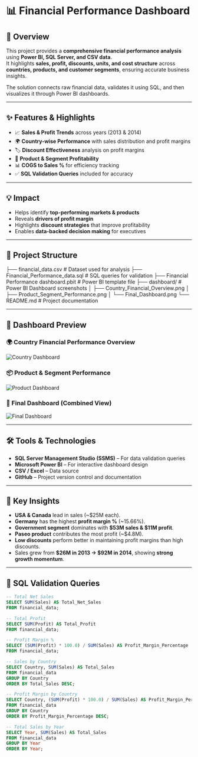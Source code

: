 # 📊 Financial Performance Dashboard  

## 🚀 Overview  
This project provides a **comprehensive financial performance analysis** using **Power BI, SQL Server, and CSV data**.  
It highlights **sales, profit, discounts, units, and cost structure** across **countries, products, and customer segments**, ensuring accurate business insights.  

The solution connects raw financial data, validates it using SQL, and then visualizes it through Power BI dashboards.  

---

## ✨ Features & Highlights  
- 📈 **Sales & Profit Trends** across years (2013 & 2014)  
- 🌍 **Country-wise Performance** with sales distribution and profit margins  
- 🏷️ **Discount Effectiveness** analysis on profit margins  
- 🛒 **Product & Segment Profitability**  
- 📊 **COGS to Sales %** for efficiency tracking  
- ✅ **SQL Validation Queries** included for accuracy  

---

## 💡 Impact  
- Helps identify **top-performing markets & products**  
- Reveals **drivers of profit margin**  
- Highlights **discount strategies** that improve profitability  
- Enables **data-backed decision making** for executives  

---

## 📂 Project Structure  

├── financial_data.csv                      # Dataset used for analysis
├── Financial_Performance_data.sql          # SQL queries for validation
├── Financial Performance dashboard.pbit    # Power BI template file
├── dashboard/                              # Power BI Dashboard screenshots
│   ├── Country_Financial_Overview.png
│   ├── Product_Segment_Performance.png
│   └── Final_Dashboard.png
└── README.md                               # Project documentation



---

## 📸 Dashboard Preview  

### 🌍 Country Financial Performance Overview  
![Country Dashboard](dashboard/Country_Financial_Overview.png)  

### 📦 Product & Segment Performance  
![Product Dashboard](dashboard/Product_Segment_Performance.png)  

### 🏁 Final Dashboard (Combined View)  
![Final Dashboard](dashboard/Final_Dashboard.png)  

---

## 🛠 Tools & Technologies  
- **SQL Server Management Studio (SSMS)** – For data validation queries  
- **Microsoft Power BI** – For interactive dashboard design  
- **CSV / Excel** – Data source  
- **GitHub** – Project version control and documentation  

---

## 🔑 Key Insights  
- **USA & Canada** lead in sales (~$25M each).  
- **Germany** has the highest **profit margin %** (~15.66%).  
- **Government segment** dominates with **$53M sales & $11M profit**.  
- **Paseo product** contributes the most profit (~$4.8M).  
- **Low discounts** perform better in maintaining profit margins than high discounts.  
- Sales grew from **$26M in 2013 → $92M in 2014**, showing **strong growth momentum**.  

---

## 📜 SQL Validation Queries  

```sql
-- Total Net Sales
SELECT SUM(Sales) AS Total_Net_Sales 
FROM financial_data;

-- Total Profit
SELECT SUM(Profit) AS Total_Profit 
FROM financial_data;

-- Profit Margin %
SELECT (SUM(Profit) * 100.0) / SUM(Sales) AS Profit_Margin_Percentage 
FROM financial_data;

-- Sales by Country
SELECT Country, SUM(Sales) AS Total_Sales 
FROM financial_data
GROUP BY Country
ORDER BY Total_Sales DESC;

-- Profit Margin by Country
SELECT Country, (SUM(Profit) * 100.0) / SUM(Sales) AS Profit_Margin_Percentage 
FROM financial_data
GROUP BY Country
ORDER BY Profit_Margin_Percentage DESC;

-- Total Sales by Year
SELECT Year, SUM(Sales) AS Total_Sales 
FROM financial_data
GROUP BY Year
ORDER BY Year;
